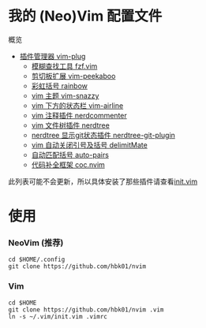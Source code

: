 # 我的 (Neo)Vim 配置文件

概览

+ [插件管理器 vim-plug](https://github.com/junegunn/vim-plug)
    + [模糊查找工具 fzf.vim](https://github.com/junegunn/fzf.vim)
    + [剪切板扩展 vim-peekaboo](https://github.com/junegunn/vim-peekaboo)
    + [彩虹括号 rainbow](https://github.com/luochen1990/rainbow)
    + [vim 主题 vim-snazzy](https://github.com/connorholyday/vim-snazzy)
    + [vim 下方的状态栏 vim-airline](https://github.com/vim-airline/vim-airline)
    + [vim 注释插件 nerdcommenter](https://github.com/preservim/nerdcommenter)
    + [vim 文件树插件 nerdtree](https://github.com/scrooloose/nerdtree)
    + [nerdtree 显示git状态插件 nerdtree-git-plugin](https://github.com/Xuyuanp/nerdtree-git-plugin)
    + [vim 自动关闭引号及括号 delimitMate](https://github.com/Raimondi/delimitMate)
    + [自动匹配括号 auto-pairs](https://github.com/jiangmiao/auto-pairs)
    + [代码补全框架 coc.nvim](https://github.com/neoclide/coc.nvim)

此列表可能不会更新，所以具体安装了那些插件请查看[init.vim](./init.vim)

# 使用

### NeoVim (推荐)

```shell
cd $HOME/.config
git clone https://github.com/hbk01/nvim
```

### Vim

```shell
cd $HOME
git clone https://github.com/hbk01/nvim .vim
ln -s ~/.vim/init.vim .vimrc
```

